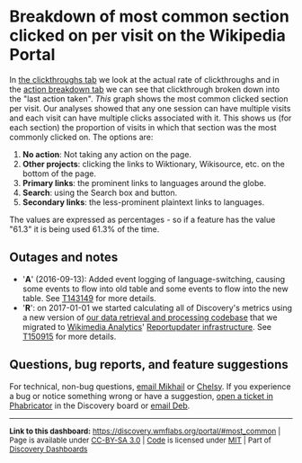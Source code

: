 Breakdown of most common section clicked on per visit on the Wikipedia Portal
=======

In [the clickthroughs tab](http://discovery.wmflabs.org/portal/#clickthrough_rate) we look at the actual rate of clickthroughs and in the [action breakdown tab](http://discovery.wmflabs.org/portal/#action_breakdown) we can see that clickthrough broken down into the "last action taken".
*This* graph shows the most common clicked section per visit. Our analyses showed that any one session can have multiple visits and each visit can have multiple clicks associated with it. This shows us (for each section) the proportion of visits in which that section was the most commonly clicked on. The options are:

1. **No action**: Not taking any action on the page.
2. **Other projects**: clicking the links to Wiktionary, Wikisource, etc. on the bottom of the page.
3. **Primary links**: the prominent links to languages around the globe.
4. **Search**: using the Search box and button.
5. **Secondary links**: the less-prominent plaintext links to languages.

The values are expressed as percentages - so if a feature has the value "61.3" it is being used 61.3% of the time.

Outages and notes
-------

* '__A__' (2016-09-13): Added event logging of language-switching, causing some events to flow into old table and some events to flow into the new table. See [T143149](https://phabricator.wikimedia.org/T143149) for more details.
* '__R__': on 2017-01-01 we started calculating all of Discovery's metrics using a new version of [our data retrieval and processing codebase](https://phabricator.wikimedia.org/diffusion/WDGO/) that we migrated to [Wikimedia Analytics](https://www.mediawiki.org/wiki/Analytics)' [Reportupdater infrastructure](https://wikitech.wikimedia.org/wiki/Analytics/Reportupdater). See [T150915](https://phabricator.wikimedia.org/T150915) for more details.

Questions, bug reports, and feature suggestions
------
For technical, non-bug questions, [email Mikhail](mailto:mpopov@wikimedia.org?subject=Dashboard%20Question) or [Chelsy](mailto:cxie@wikimedia.org?subject=Dashboard%20Question). If you experience a bug or notice something wrong or have a suggestion, [open a ticket in Phabricator](https://phabricator.wikimedia.org/maniphest/task/create/?projects=Discovery) in the Discovery board or [email Deb](mailto:deb@wikimedia.org?subject=Dashboard%20Question).

<hr style="border-color: gray;">
<p style="font-size: small;">
  <strong>Link to this dashboard:</strong> <a href="https://discovery.wmflabs.org/portal/#most_common">https://discovery.wmflabs.org/portal/#most_common</a>
  | Page is available under <a href="https://creativecommons.org/licenses/by-sa/3.0/" title="Creative Commons Attribution-ShareAlike License">CC-BY-SA 3.0</a>
  | <a href="https://phabricator.wikimedia.org/diffusion/WDPR/" title="Wikipedia.org Portal Dashboard source code repository">Code</a> is licensed under <a href="https://phabricator.wikimedia.org/diffusion/WDPR/browse/master/LICENSE.md" title="MIT License">MIT</a>
  | Part of <a href="https://discovery.wmflabs.org/">Discovery Dashboards</a>
</p>
